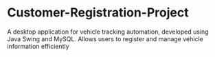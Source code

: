 # Customer-Registration-Project
A desktop application for vehicle tracking automation, developed using Java Swing and MySQL. Allows users to register and manage vehicle information efficiently
